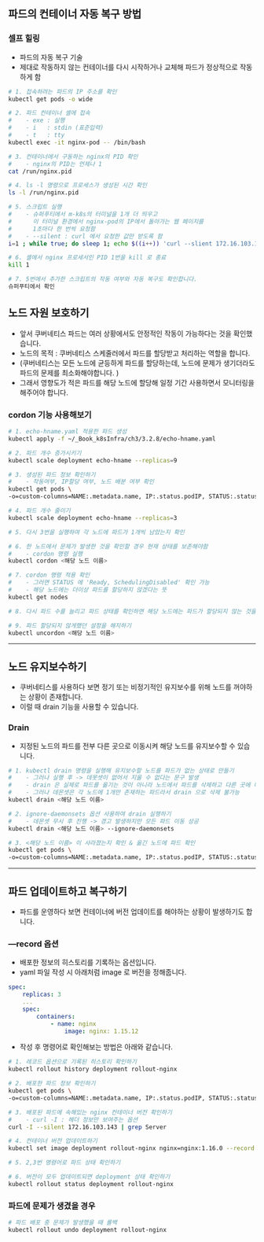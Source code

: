 ## 파드의 컨테이너 자동 복구 방법

### 셀프 힐링

- 파드의 자동 복구 기술
- 제대로 작동하지 않는 컨테이너를 다시 시작하거나 교체해 파드가 정상적으로 작동하게 함

```bash
# 1. 접속하려는 파드의 IP 주소를 확인
kubectl get pods -o wide 

# 2. 파드 컨테이너 셸에 접속
#    - exe : 실행  
#    - i   : stdin (표준입력)
#    - t   : tty
kubectl exec -it nginx-pod -- /bin/bash

# 3. 컨테이너에서 구동하는 nginx의 PID 확인
#    - nginx의 PID는 언제나 1
cat /run/nginx.pid

# 4. ls -l 명령으로 프로세스가 생성된 시간 확인
ls -l /run/nginx.pid

# 5. 스크립트 실행
#    - 슈퍼푸티에서 m-k8s의 터미널을 1개 더 띄우고 
#      이 터미널 환경에서 nginx-pod의 IP에서 돌아가는 웹 페이지를 
#      1초마다 한 번씩 요청함
#    - --silent : curl 에서 요청한 값만 받도록 함
i=1 ; while true; do sleep 1; echo $((i++)) 'curl --slient 172.16.103.132 | grep title'; done

# 6. 셸에서 nginx 프로세서인 PID 1번을 kill 로 종료
kill 1

# 7. 5번에서 추가한 스크립트의 작동 여부와 자동 복구도 확인합니다. 
슈퍼푸티에서 확인
```

## 노드 자원 보호하기

- 앞서 쿠버네티스 파드는 여러 상황에서도 안정적인 작동이 가능하다는 것을 확인했습니다.
- 노드의 목적 : 쿠버네티스 스케줄러에서 파드를 할당받고 처리하는 역할을 합니다.
- (쿠버네티스는 모든 노드에 균등하게 파드를 할당하는데, 노드에 문제가 생기더라도 파드의 문제를 최소화해야합니다. )
- 그래서 영향도가 적은 파드를 해당 노드에 할당해 일정 기간 사용하면서 모니터링을 해주어야 합니다.

### cordon 기능 사용해보기

```bash
# 1. echo-hname.yaml 적용한 파드 생성
kubectl apply -f ~/_Book_k8sInfra/ch3/3.2.8/echo-hname.yaml

# 2. 파드 개수 증가시키기
kubectl scale deployment echo-hname --replicas=9

# 3. 생성된 파드 정보 확인하기
#    - 작동여부, IP할당 여부, 노드 배분 여부 확인
kubectl get pods \
-o=custom-columns=NAME:.metadata.name, IP:.status.podIP, STATUS:.status.phase, NODE:.spec.nodeName

# 4. 파드 개수 줄이기
kubectl scale deployment echo-hname --replicas=3

# 5. 다시 3번을 실행하여 각 노드에 파드가 1개씩 남았는지 확인

# 6. 한 노드에서 문제가 발생한 것을 확인할 경우 현재 상태를 보존해야함
#    - cordon 명령 실행
kubectl cordon <해당 노드 이름>

# 7. cordon 명령 적용 확인
#    - 그러면 STATUS 에 'Ready, SchedulingDisabled' 확인 가능
#    - 해당 노드에는 더이상 파드를 할당하지 않겠다는 뜻
kubectl get nodes

# 8. 다시 파드 수를 늘리고 파드 상태를 확인하면 해당 노드에는 파드가 할당되지 않는 것을 확인할 수 있음

# 9. 파드 할당되지 않게했던 설정을 해지하기
kubectl uncordon <해당 노드 이름>
```

---

## 노드 유지보수하기

- 쿠버네티스를 사용하다 보면 정기 또는 비정기적인 유지보수를 위해 노드를 꺼야하는 상황이 존재합니다.
- 이럴 때 drain 기능을 사용할 수 있습니다.

### Drain

- 지정된 노드의 파드를 전부 다른 곳으로 이동시켜 해당 노드를 유지보수할 수 있습니다.

```bash
# 1. kubectl drain 명령을 실행해 유지보수할 노드를 파드가 없는 상태로 만들기
#    - 그러나 실행 후 -> 데못셋이 없어서 지울 수 없다는 문구 발생
#    - drain 은 실제로 파드를 옮기는 것이 아니라 노드에서 파드를 삭제하고 다른 곳에 다시 생성
#    - 그러나 데몬셋은 각 노드에 1개만 존재하는 파드라서 drain 으로 삭제 불가능
kubectl drain <해당 노드 이름>

# 2. ignore-daemonsets 옵션 사용하여 drain 실행하기
#    - 데몬셋 무시 후 진행 -> 경고 발생하지만 모든 파드 이동 성공
kubectl drain <해당 노드 이름> --ignore-daemonsets

# 3. <해당 노드 이름> 이 사라졌는지 확인 & 옮긴 노드에 파드 확인
kubectl get pods \
-o=custom-columns=NAME:.metadata.name, IP:.status.podIP, STATUS:.status.phase, NODE:.spec.nodeName
```

---

## 파드 업데이트하고 복구하기

- 파드를 운영하다 보면 컨테이너에 버전 업데이트를 해야하는 상황이 발생하기도 합니다.

### —record 옵션

- 배포한 정보의 히스토리를 기록하는 옵션입니다.
- yaml 파일 작성 시 아래처럼 image 로 버전을 정해줍니다.

```yaml
spec:
	replicas: 3
	...
	spec:
		containers:
			- name: nginx
				image: nginx: 1.15.12
```

- 작성 후 명령어로 확인해보는 방법은 아래와 같습니다.

```bash
# 1. 레코드 옵션으로 기록된 히스토리 확인하기
kubectl rollout history deployment rollout-nginx

# 2. 배포한 파드 정보 확인하기
kubectl get pods \
-o=custom-columns=NAME:.metadata.name, IP:.status.podIP, STATUS:.status.phase, NODE:.spec.nodeName

# 3. 배포된 파드에 속해있는 nginx 컨테이너 버전 확인하기
#    - curl -I : 헤더 정보만 보여주는 옵션
curl -I --silent 172.16.103.143 | grep Server

# 4. 컨테이너 버전 업데이트하기
kubectl set image deployment rollout-nginx nginx=nginx:1.16.0 --record

# 5. 2,3번 명령어로 파드 상태 확인하기

# 6. 버전이 모두 업데이트되면 deployment 상태 확인하기
kubectl rollout status deployment rollout-nginx
```

### 파드에 문제가 생겼을 경우

```bash
# 파드 배포 중 문제가 발생했을 때 롤백
kubectl rollout undo deployment rollout-nginx
```
